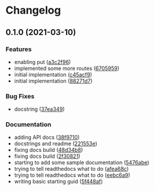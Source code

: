 # Changelog

## 0.1.0 (2021-03-10)


### Features

* enabling put ([a3c2f96](https://www.github.com/cheminfo-py/cheminfopy/commit/a3c2f96da39a69fcc629649c5eb315b31619c7f0))
* implemented some more routes ([6705959](https://www.github.com/cheminfo-py/cheminfopy/commit/67059592bd3f6db057d511ee7118730daab7a577))
* initial implementation ([c45acf9](https://www.github.com/cheminfo-py/cheminfopy/commit/c45acf981c6b9bcb07f5e83034a12986c851334e))
* initial implementation ([88271d7](https://www.github.com/cheminfo-py/cheminfopy/commit/88271d78d88f22a8fe457ccf4cc732f24d6e56d8))


### Bug Fixes

* docstring ([37ea349](https://www.github.com/cheminfo-py/cheminfopy/commit/37ea3492f9e8a4fb332447bb96842a6d5e63a2e1))


### Documentation

* adding API docs ([38f9710](https://www.github.com/cheminfo-py/cheminfopy/commit/38f971047f22eb39e182f9ff25187f60340952bd))
* docstrings and readme ([221553e](https://www.github.com/cheminfo-py/cheminfopy/commit/221553e85eef36c95356b3ed10f60defa1cf2f83))
* fixing docs build ([48d34b8](https://www.github.com/cheminfo-py/cheminfopy/commit/48d34b87f19713a39145687289a6b91fef60fecc))
* fixing docs build ([2f30821](https://www.github.com/cheminfo-py/cheminfopy/commit/2f30821c0d22d0a8d374bad4465ac215fbd9c11b))
* starting to add some sample documentation ([5476abe](https://www.github.com/cheminfo-py/cheminfopy/commit/5476abee24f87c168707a5da90fd2aef34dc3972))
* trying to tell readthedocs what to do ([afea68c](https://www.github.com/cheminfo-py/cheminfopy/commit/afea68cd50a7ad8b948ff7e619b94ba59ee3524a))
* trying to tell readthedocs what to do ([eebc6a9](https://www.github.com/cheminfo-py/cheminfopy/commit/eebc6a9fa64e03e0eb0aca18c7497955928d7d24))
* writing basic starting guid ([5f448af](https://www.github.com/cheminfo-py/cheminfopy/commit/5f448af1aa370a8328469e01e7e95b042eceac35))
